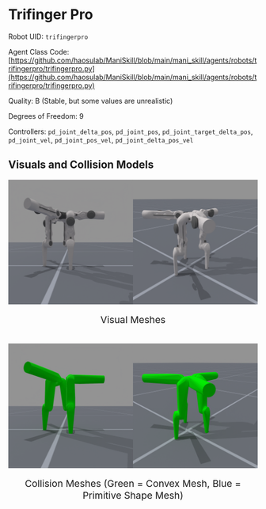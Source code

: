 <!-- THIS IS ALL GENERATED DOCUMENTATION via generate_robot_docs.py. DO NOT MODIFY THIS FILE DIRECTLY. -->

# Trifinger Pro

Robot UID: `trifingerpro`

Agent Class Code: [https://github.com/haosulab/ManiSkill/blob/main/mani_skill/agents/robots/trifingerpro/trifingerpro.py](https://github.com/haosulab/ManiSkill/blob/main/mani_skill/agents/robots/trifingerpro/trifingerpro.py)

Quality: B (Stable, but some values are unrealistic)

Degrees of Freedom: 9

Controllers: `pd_joint_delta_pos`, `pd_joint_pos`, `pd_joint_target_delta_pos`, `pd_joint_vel`, `pd_joint_pos_vel`, `pd_joint_delta_pos_vel`

## Visuals and Collision Models

<div>
    <div style="max-width: 100%; display: flex; justify-content: center;">
        <img src="../../_static/robot_images/trifingerpro/front_visual.png" style='min-width:min(50%, 100px);max-width:50%;height:auto' alt="trifingerpro">
        <img src="../../_static/robot_images/trifingerpro/side_visual.png" style='min-width:min(50%, 100px);max-width:50%;height:auto' alt="trifingerpro">
    </div>
    <p style="text-align: center; font-size: 1.2rem;">Visual Meshes</p>
    <br/>
    <div style="max-width: 100%; display: flex; justify-content: center;">
        <img src="../../_static/robot_images/trifingerpro/front_collision.png" style='min-width:min(50%, 100px);max-width:50%;height:auto' alt="trifingerpro">
        <img src="../../_static/robot_images/trifingerpro/side_collision.png" style='min-width:min(50%, 100px);max-width:50%;height:auto' alt="trifingerpro">
    </div>
    <p style="text-align: center; font-size: 1.2rem;">Collision Meshes (Green = Convex Mesh, Blue = Primitive Shape Mesh)</p>
</div>
